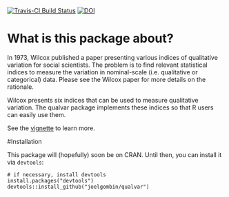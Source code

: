 [![Travis-CI Build Status](https://travis-ci.org/joelgombin/qualvar.svg?branch=master)](https://travis-ci.org/joelgombin/qualvar) [![DOI](https://zenodo.org/badge/17182/joelgombin/qualvar.svg)](https://zenodo.org/badge/latestdoi/17182/joelgombin/qualvar)

# What is this package about?

In 1973, Wilcox published a paper presenting various indices of qualitative variation for social scientists. The problem is to find relevant statistical indices to measure the variation in nominal-scale (i.e. qualitative or categorical) data. Please see the Wilcox paper for more details on the rationale.

Wilcox presents six indices that can be used to measure qualitative variation. The qualvar package implements these indices so that R users can easily use them.

See the [vignette](./inst/doc/wilcox1973.html) to learn more.

#Installation

This package will (hopefully) soon be on CRAN. Until then, you can install it via `devtools`:

```{r}
# if necessary, install devtools
install.packages("devtools")
devtools::install_github("joelgombin/qualvar")
```
